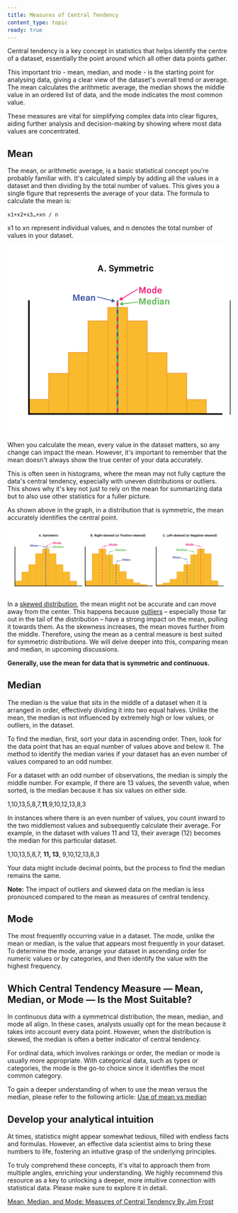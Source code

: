 ```yaml
---
title: Measures of Central Tendency
content_type: topic
ready: true
---
```



Central tendency is a key concept in statistics that helps identify the centre of a dataset, essentially the point around which all other data points gather. 

This important trio - mean, median, and mode - is the starting point for analysing data, giving a clear view of the dataset's overall trend or average. The mean calculates the arithmetic average, the median shows the middle value in an ordered list of data, and the mode indicates the most common value. 

These measures are vital for simplifying complex data into clear figures, aiding further analysis and decision-making by showing where most data values are concentrated.

## Mean

The mean, or arithmetic average, is a basic statistical concept you're probably familiar with. It's calculated simply by adding all the values in a dataset and then dividing by the total number of values. This gives you a single figure that represents the average of your data. The formula to calculate the mean is:
```
x1+x2+x3…+xn / n 
```

x1 to xn represent individual values, and n denotes the total number of values in your dataset.

![Mean](mean_symmetric.png)

When you calculate the mean, every value in the dataset matters, so any change can impact the mean. However, it's important to remember that the mean doesn't always show the true center of your data accurately. 

This is often seen in histograms, where the mean may not fully capture the data's central tendency, especially with uneven distributions or outliers. This shows why it's key not just to rely on the mean for summarizing data but to also use other statistics for a fuller picture.

As shown above in the graph, in a distribution that is symmetric, the mean accurately identifies the central point.

![Distributions](distribution_central_tendency.png)

In a [skewed distribution](https://www.statisticshowto.com/probability-and-statistics/skewed-distribution/), the mean might not be accurate and can move away from the center. This happens because [outliers](https://www.statisticshowto.com/statistics-basics/find-outliers/) – especially those far out in the tail of the distribution – have a strong impact on the mean, pulling it towards them. As the skewness increases, the mean moves further from the middle. Therefore, using the mean as a central measure is best suited for symmetric distributions. We will delve deeper into this, comparing mean and median, in upcoming discussions. 

**Generally, use the mean for data that is symmetric and continuous.** 

## Median

The median is the value that sits in the middle of a dataset when it is arranged in order, effectively dividing it into two equal halves. Unlike the mean, the median is not influenced by extremely high or low values, or outliers, in the dataset.

To find the median, first, sort your data in ascending order. Then, look for the data point that has an equal number of values above and below it. The method to identify the median varies if your dataset has an even number of values compared to an odd number.

For a dataset with an odd number of observations, the median is simply the middle number. For example, if there are 13 values, the seventh value, when sorted, is the median because it has six values on either side.

1,10,13,5,8,7,**11**,9,10,12,13,8,3

In instances where there is an even number of values, you count inward to the two middlemost values and subsequently calculate their average. For example, in the dataset with values 11 and 13, their average (12) becomes the median for this particular dataset.

1,10,13,5,8,7,   **11, 13**,  9,10,12,13,8,3

Your data might include decimal points, but the process to find the median remains the same.

**Note:** The impact of outliers and skewed data on the median is less pronounced compared to the mean as measures of central tendency.

## Mode

The most frequently occurring value in a dataset. The mode, unlike the mean or median, is the value that appears most frequently in your dataset. To determine the mode, arrange your dataset in ascending order for numeric values or by categories, and then identify the value with the highest frequency.

## Which Central Tendency Measure — Mean, Median, or Mode — Is the Most Suitable?

In continuous data with a symmetrical distribution, the mean, median, and mode all align. In these cases, analysts usually opt for the mean because it takes into account every data point. However, when the distribution is skewed, the median is often a better indicator of central tendency.

For ordinal data, which involves rankings or order, the median or mode is usually more appropriate. With categorical data, such as types or categories, the mode is the go-to choice since it identifies the most common category.

To gain a deeper understanding of when to use the mean versus the median, please refer to the following article:
[Use of mean vs median](https://www.statology.org/when-to-use-mean-vs-median/)

## Develop your analytical intuition 

At times, statistics might appear somewhat tedious, filled with endless facts and formulas. 
However, an effective data scientist aims to bring these numbers to life, fostering an intuitive grasp of the underlying principles.

To truly comprehend these concepts, it's vital to approach them from multiple angles, enriching your understanding. We highly recommend this resource as a key to unlocking a deeper, more intuitive connection with statistical data. Please make sure to explore it in detail.

[Mean, Median, and Mode: Measures of Central Tendency
By Jim Frost ](https://statisticsbyjim.com/basics/measures-central-tendency-mean-median-mode/)

